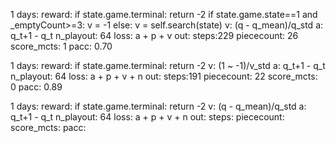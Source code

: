 1 days:
    reward:
        if state.game.terminal: return -2
        if state.game.state==1 and _emptyCount>=3:
            v = -1
        else:
            v = self.search(state)
    v: (q - q_mean)/q_std
    a: q_t+1 - q_t
    n_playout: 64 
    loss: a + p + v
    out: 
        steps:229
        piececount: 26
        score_mcts: 1
        pacc: 0.70

1 days:
    reward:
        if state.game.terminal: return -2
    v: (1 ~ -1)/v_std 
    a: q_t+1 - q_t
    n_playout: 64 
    loss: a + p + v + n
    out: 
        steps:191
        piececount: 22
        score_mcts: 0
        pacc: 0.89

1 days:
    reward:
        if state.game.terminal: return -2
    v: (q - q_mean)/q_std
    a: q_t+1 - q_t
    n_playout: 64 
    loss: a + p + v + n
    out: 
        steps:
        piececount: 
        score_mcts: 
        pacc: 
